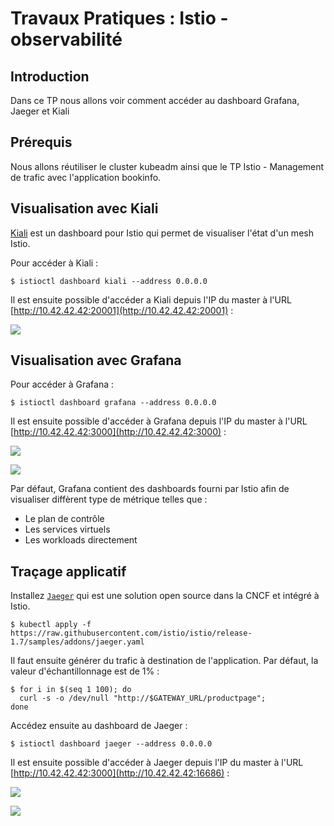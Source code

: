 # Travaux Pratiques : Istio - observabilité

## Introduction

Dans ce TP nous allons voir comment accéder au dashboard Grafana, Jaeger et
Kiali

## Prérequis

Nous allons réutiliser le cluster kubeadm ainsi que le TP Istio - Management de
trafic avec l'application bookinfo.

## Visualisation avec Kiali

[Kiali](https://kiali.io/) est un dashboard pour Istio qui permet de visualiser
l'état d'un mesh Istio.

Pour accéder à Kiali :

```console
$ istioctl dashboard kiali --address 0.0.0.0
```

Il est ensuite possible d'accéder a Kiali depuis l'IP du master à l'URL
[http://10.42.42.42:20001](http://10.42.42.42:20001) :

![](https://particule.io/formations/images/istio/kiali-v1.png)

## Visualisation avec Grafana

Pour accéder à Grafana :

```console
$ istioctl dashboard grafana --address 0.0.0.0
```

Il est ensuite possible d'accéder à Grafana depuis l'IP du master à l'URL
[http://10.42.42.42:3000](http://10.42.42.42:3000) :

![](https://particule.io/formations/images/istio/grafana-1.png)

![](https://particule.io/formations/images/istio/grafana-2.png)

Par défaut, Grafana contient des dashboards fourni par Istio afin de visualiser
diffèrent type de métrique telles que :

- Le plan de contrôle
- Les services virtuels
- Les workloads directement

## Traçage applicatif

Installez [`Jaeger`](https://www.jaegertracing.io/) qui est une solution open
source dans la CNCF et intégré à Istio.

```console
$ kubectl apply -f https://raw.githubusercontent.com/istio/istio/release-1.7/samples/addons/jaeger.yaml
```

Il faut ensuite générer du trafic à destination de l'application. Par défaut, la
valeur d'échantillonnage est de 1% :

```console
$ for i in $(seq 1 100); do
  curl -s -o /dev/null "http://$GATEWAY_URL/productpage";
done
```

Accédez ensuite au dashboard de Jaeger :

```console
$ istioctl dashboard jaeger --address 0.0.0.0
```

Il est ensuite possible d'accéder à Jaeger depuis l'IP du master à l'URL
[http://10.42.42.42:3000](http://10.42.42.42:16686) :

![](https://particule.io/formations/images/istio/jaeger-1.png)

![](https://particule.io/formations/images/istio/jaeger-2.png)


